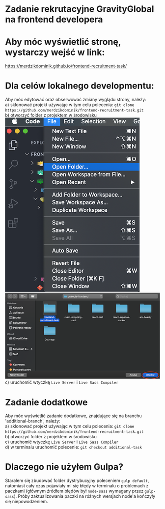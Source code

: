 # Zadanie rekrutacyjne GravityGlobal na frontend developera

# Aby móc wyświetlić stronę, wystarczy wejść w link:

https://merdzikdominik.github.io/frontend-recruitment-task/

# Dla celów lokalnego developmentu:

Aby móc edytować oraz obserwować zmiany wyglądu strony, należy:\
a) sklonować projekt używając w tym celu polecenia: `git clone https://github.com/merdzikdominik/frontend-recruitment-task.git` \
b) otworzyć folder z projektem w środowisku\
![otwarcie zakładki "plik" oraz kliknięcie "otwórz folder"](https://github.com/merdzikdominik/frontend-recruitment-task/blob/master/images/tut1.png) \
![wybranie folderu "frontend-recruitment-task i kliknięcie przycisku "otwórz"](https://github.com/merdzikdominik/frontend-recruitment-task/blob/master/images/tut2.png) \
c) uruchomić wtyczkę `Live Server` i `Live Sass Compiler`

# Zadanie dodatkowe

Aby móc wyświetlić zadanie dodatkowe, znajdujące się na branchu 'additional-branch', należy:\
a) sklonować projekt używając w tym celu polecenia: `git clone https://github.com/merdzikdominik/frontend-recruitment-task.git` \
b) otworzyć folder z projektem w środowisku\
c) uruchomić wtyczkę `Live Server` i `Live Sass Compiler`\
d) w terminalu uruchomić polecenie: `git checkout additional-task`

# Dlaczego nie użyłem Gulpa?

Starałem się zbudować folder dystrybucyjny poleceniem `gulp default`, natomiast cały czas pojawiały mi się błędy w terminalu o problemach z paczkami (głównym źródłem błędów był `node-sass` wymagany przez `gulp-sass`). Próby zaktualizowania paczki na różnych wersjach node'a kończyły się niepowodzeniem.
